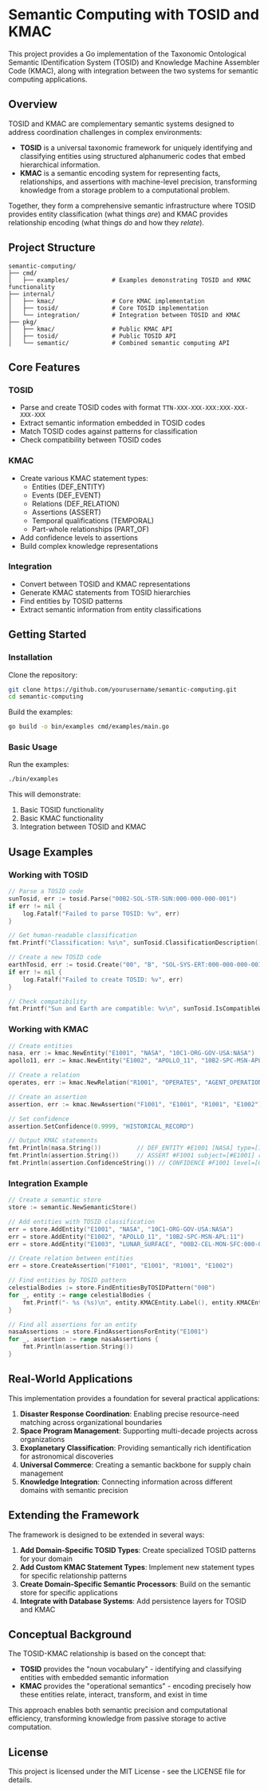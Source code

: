 # Semantic Computing with TOSID and KMAC

This project provides a Go implementation of the Taxonomic Ontological Semantic IDentification System (TOSID) and Knowledge Machine Assembler Code (KMAC), along with integration between the two systems for semantic computing applications.

## Overview

TOSID and KMAC are complementary semantic systems designed to address coordination challenges in complex environments:

- **TOSID** is a universal taxonomic framework for uniquely identifying and classifying entities using structured alphanumeric codes that embed hierarchical information.
- **KMAC** is a semantic encoding system for representing facts, relationships, and assertions with machine-level precision, transforming knowledge from a storage problem to a computational problem.

Together, they form a comprehensive semantic infrastructure where TOSID provides entity classification (what things *are*) and KMAC provides relationship encoding (what things *do* and how they *relate*).

## Project Structure

```
semantic-computing/
├── cmd/
│   ├── examples/            # Examples demonstrating TOSID and KMAC functionality
├── internal/
│   ├── kmac/                # Core KMAC implementation
│   ├── tosid/               # Core TOSID implementation
│   └── integration/         # Integration between TOSID and KMAC
├── pkg/
│   ├── kmac/                # Public KMAC API
│   ├── tosid/               # Public TOSID API
│   └── semantic/            # Combined semantic computing API
```

## Core Features

### TOSID

- Parse and create TOSID codes with format `TTN-XXX-XXX-XXX:XXX-XXX-XXX-XXX`
- Extract semantic information embedded in TOSID codes
- Match TOSID codes against patterns for classification
- Check compatibility between TOSID codes

### KMAC

- Create various KMAC statement types:
  - Entities (DEF_ENTITY)
  - Events (DEF_EVENT)
  - Relations (DEF_RELATION)
  - Assertions (ASSERT)
  - Temporal qualifications (TEMPORAL)
  - Part-whole relationships (PART_OF)
- Add confidence levels to assertions
- Build complex knowledge representations

### Integration

- Convert between TOSID and KMAC representations
- Generate KMAC statements from TOSID hierarchies
- Find entities by TOSID patterns
- Extract semantic information from entity classifications

## Getting Started

### Installation

Clone the repository:

```bash
git clone https://github.com/yourusername/semantic-computing.git
cd semantic-computing
```

Build the examples:

```bash
go build -o bin/examples cmd/examples/main.go
```

### Basic Usage

Run the examples:

```bash
./bin/examples
```

This will demonstrate:
1. Basic TOSID functionality
2. Basic KMAC functionality
3. Integration between TOSID and KMAC

## Usage Examples

### Working with TOSID

```go
// Parse a TOSID code
sunTosid, err := tosid.Parse("00B2-SOL-STR-SUN:000-000-000-001")
if err != nil {
    log.Fatalf("Failed to parse TOSID: %v", err)
}

// Get human-readable classification
fmt.Printf("Classification: %s\n", sunTosid.ClassificationDescription())

// Create a new TOSID code
earthTosid, err := tosid.Create("00", "B", "SOL-SYS-ERT:000-000-000-001")
if err != nil {
    log.Fatalf("Failed to create TOSID: %v", err)
}

// Check compatibility
fmt.Printf("Sun and Earth are compatible: %v\n", sunTosid.IsCompatibleWith(earthTosid))
```

### Working with KMAC

```go
// Create entities
nasa, err := kmac.NewEntity("E1001", "NASA", "10C1-ORG-GOV-USA:NASA")
apollo11, err := kmac.NewEntity("E1002", "APOLLO_11", "10B2-SPC-MSN-APL:11")

// Create a relation
operates, err := kmac.NewRelation("R1001", "OPERATES", "AGENT_OPERATION")

// Create an assertion
assertion, err := kmac.NewAssertion("F1001", "E1001", "R1001", "E1002")

// Set confidence
assertion.SetConfidence(0.9999, "HISTORICAL_RECORD")

// Output KMAC statements
fmt.Println(nasa.String())          // DEF_ENTITY #E1001 [NASA] type=[10C1-ORG-GOV-USA:NASA]
fmt.Println(assertion.String())     // ASSERT #F1001 subject=[#E1001] relation=[#R1001] object=[#E1002]
fmt.Println(assertion.ConfidenceString()) // CONFIDENCE #F1001 level=[0.9999] source=[HISTORICAL_RECORD]
```

### Integration Example

```go
// Create a semantic store
store := semantic.NewSemanticStore()

// Add entities with TOSID classification
err = store.AddEntity("E1001", "NASA", "10C1-ORG-GOV-USA:NASA")
err = store.AddEntity("E1002", "APOLLO_11", "10B2-SPC-MSN-APL:11")
err = store.AddEntity("E1003", "LUNAR_SURFACE", "00B2-CEL-MON-SFC:000-000-000-001")

// Create relation between entities
err = store.CreateAssertion("F1001", "E1001", "R1001", "E1002")

// Find entities by TOSID pattern
celestialBodies := store.FindEntitiesByTOSIDPattern("00B")
for _, entity := range celestialBodies {
    fmt.Printf("- %s (%s)\n", entity.KMACEntity.Label(), entity.KMACEntity.TOSIDType())
}

// Find all assertions for an entity
nasaAssertions := store.FindAssertionsForEntity("E1001")
for _, assertion := range nasaAssertions {
    fmt.Println(assertion.String())
}
```

## Real-World Applications

This implementation provides a foundation for several practical applications:

1. **Disaster Response Coordination**: Enabling precise resource-need matching across organizational boundaries
2. **Space Program Management**: Supporting multi-decade projects across organizations
3. **Exoplanetary Classification**: Providing semantically rich identification for astronomical discoveries
4. **Universal Commerce**: Creating a semantic backbone for supply chain management
5. **Knowledge Integration**: Connecting information across different domains with semantic precision

## Extending the Framework

The framework is designed to be extended in several ways:

1. **Add Domain-Specific TOSID Types**: Create specialized TOSID patterns for your domain
2. **Add Custom KMAC Statement Types**: Implement new statement types for specific relationship patterns
3. **Create Domain-Specific Semantic Processors**: Build on the semantic store for specific applications
4. **Integrate with Database Systems**: Add persistence layers for TOSID and KMAC

## Conceptual Background

The TOSID-KMAC relationship is based on the concept that:

- **TOSID** provides the "noun vocabulary" - identifying and classifying entities with embedded semantic information
- **KMAC** provides the "operational semantics" - encoding precisely how these entities relate, interact, transform, and exist in time

This approach enables both semantic precision and computational efficiency, transforming knowledge from passive storage to active computation.

## License

This project is licensed under the MIT License - see the LICENSE file for details.
